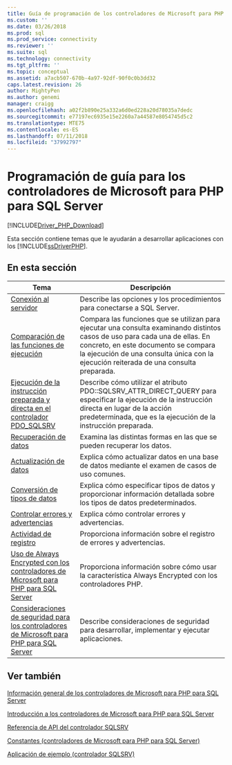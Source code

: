 ```yaml
---
title: Guía de programación de los controladores de Microsoft para PHP para SQL Server | Microsoft Docs
ms.custom: ''
ms.date: 03/26/2018
ms.prod: sql
ms.prod_service: connectivity
ms.reviewer: ''
ms.suite: sql
ms.technology: connectivity
ms.tgt_pltfrm: ''
ms.topic: conceptual
ms.assetid: a7acb507-670b-4a97-92df-90f0c0b3dd32
caps.latest.revision: 26
author: MightyPen
ms.author: genemi
manager: craigg
ms.openlocfilehash: a02f2b890e25a332a6d0ed228a20d78035a7dedc
ms.sourcegitcommit: e77197ec6935e15e2260a7a44587e8054745d5c2
ms.translationtype: MTE75
ms.contentlocale: es-ES
ms.lasthandoff: 07/11/2018
ms.locfileid: "37992797"
---
```

# <a name="programming-guide-for-the-microsoft-drivers-for-php-for-sql-server"></a>Programación de guía para los controladores de Microsoft para PHP para SQL Server
[!INCLUDE[Driver_PHP_Download](../../includes/driver_php_download.md)]

Esta sección contiene temas que le ayudarán a desarrollar aplicaciones con los [!INCLUDE[ssDriverPHP](../../includes/ssdriverphp_md.md)].  
  
## <a name="in-this-section"></a>En esta sección  
  
|Tema|Descripción|  
|---------|---------------|  
|[Conexión al servidor](../../connect/php/connecting-to-the-server.md)|Describe las opciones y los procedimientos para conectarse a SQL Server.|  
|[Comparación de las funciones de ejecución](../../connect/php/comparing-execution-functions.md)|Compara las funciones que se utilizan para ejecutar una consulta examinando distintos casos de uso para cada una de ellas. En concreto, en este documento se compara la ejecución de una consulta única con la ejecución reiterada de una consulta preparada.|  
|[Ejecución de la instrucción preparada y directa en el controlador PDO_SQLSRV](../../connect/php/direct-statement-execution-prepared-statement-execution-pdo-sqlsrv-driver.md)|Describe cómo utilizar el atributo PDO::SQLSRV_ATTR_DIRECT_QUERY para especificar la ejecución de la instrucción directa en lugar de la acción predeterminada, que es la ejecución de la instrucción preparada.|  
|[Recuperación de datos](../../connect/php/retrieving-data.md)|Examina las distintas formas en las que se pueden recuperar los datos.|  
|[Actualización de datos](../../connect/php/updating-data-microsoft-drivers-for-php-for-sql-server.md)|Explica cómo actualizar datos en una base de datos mediante el examen de casos de uso comunes.|  
|[Conversión de tipos de datos](../../connect/php/converting-data-types.md)|Explica cómo especificar tipos de datos y proporcionar información detallada sobre los tipos de datos predeterminados.|  
|[Controlar errores y advertencias](../../connect/php/handling-errors-and-warnings.md)|Explica cómo controlar errores y advertencias.|  
|[Actividad de registro](../../connect/php/logging-activity.md)|Proporciona información sobre el registro de errores y advertencias.|  
|[Uso de Always Encrypted con los controladores de Microsoft para PHP para SQL Server](../../connect/php/using-always-encrypted-php-drivers.md)|Proporciona información sobre cómo usar la característica Always Encrypted con los controladores PHP.|  
|[Consideraciones de seguridad para los controladores de Microsoft para PHP para SQL Server](../../connect/php/security-considerations-for-php-sql-driver.md)|Describe consideraciones de seguridad para desarrollar, implementar y ejecutar aplicaciones.|  
  
## <a name="see-also"></a>Ver también  
[Información general de los controladores de Microsoft para PHP para SQL Server](../../connect/php/overview-of-the-php-sql-driver.md)

[Introducción a los controladores de Microsoft para PHP para SQL Server](../../connect/php/getting-started-with-the-php-sql-driver.md)

[Referencia de API del controlador SQLSRV](../../connect/php/sqlsrv-driver-api-reference.md)

[Constantes &#40;controladores de Microsoft para PHP para SQL Server&#41;](../../connect/php/constants-microsoft-drivers-for-php-for-sql-server.md)

[Aplicación de ejemplo &#40;controlador SQLSRV&#41;](../../connect/php/example-application-sqlsrv-driver.md)  
  
